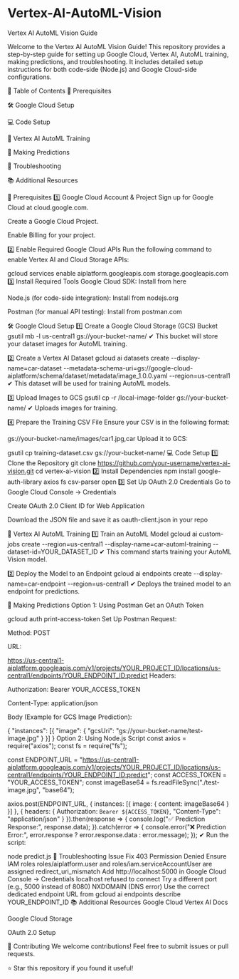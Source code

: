 # Vertex-AI-AutoML-Vision
Vertex AI AutoML Vision Guide

Welcome to the Vertex AI AutoML Vision Guide! This repository provides a step-by-step guide for setting up Google Cloud, Vertex AI, AutoML training, making predictions, and troubleshooting. It includes detailed setup instructions for both code-side (Node.js) and Google Cloud-side configurations.

📌 Table of Contents
🚀 Prerequisites

🛠️ Google Cloud Setup

💻 Code Setup

🔧 Vertex AI AutoML Training

🤖 Making Predictions

🛑 Troubleshooting

📚 Additional Resources

🚀 Prerequisites
1️⃣ Google Cloud Account & Project
Sign up for Google Cloud at cloud.google.com.

Create a Google Cloud Project.

Enable Billing for your project.

2️⃣ Enable Required Google Cloud APIs
Run the following command to enable Vertex AI and Cloud Storage APIs:

 gcloud services enable aiplatform.googleapis.com storage.googleapis.com
3️⃣ Install Required Tools
Google Cloud SDK: Install from here

Node.js (for code-side integration): Install from nodejs.org

Postman (for manual API testing): Install from postman.com

🛠️ Google Cloud Setup
1️⃣ Create a Google Cloud Storage (GCS) Bucket
gsutil mb -l us-central1 gs://your-bucket-name/
✔ This bucket will store your dataset images for AutoML training.

2️⃣ Create a Vertex AI Dataset
gcloud ai datasets create --display-name=car-dataset --metadata-schema-uri=gs://google-cloud-aiplatform/schema/dataset/metadata/image_1.0.0.yaml --region=us-central1
✔ This dataset will be used for training AutoML models.

3️⃣ Upload Images to GCS
gsutil cp -r /local-image-folder gs://your-bucket-name/
✔ Uploads images for training.

4️⃣ Prepare the Training CSV File
Ensure your CSV is in the following format:

gs://your-bucket-name/images/car1.jpg,car
Upload it to GCS:

gsutil cp training-dataset.csv gs://your-bucket-name/
💻 Code Setup
1️⃣ Clone the Repository
git clone https://github.com/your-username/vertex-ai-vision.git
cd vertex-ai-vision
2️⃣ Install Dependencies
npm install google-auth-library axios fs csv-parser open
3️⃣ Set Up OAuth 2.0 Credentials
Go to Google Cloud Console → Credentials

Create OAuth 2.0 Client ID for Web Application

Download the JSON file and save it as oauth-client.json in your repo

🔧 Vertex AI AutoML Training
1️⃣ Train an AutoML Model
gcloud ai custom-jobs create --region=us-central1 --display-name=car-automl-training --dataset-id=YOUR_DATASET_ID
✔ This command starts training your AutoML Vision model.

2️⃣ Deploy the Model to an Endpoint
gcloud ai endpoints create --display-name=car-endpoint --region=us-central1
✔ Deploys the trained model to an endpoint for predictions.

🤖 Making Predictions
Option 1: Using Postman
Get an OAuth Token

gcloud auth print-access-token
Set Up Postman Request:

Method: POST

URL:

https://us-central1-aiplatform.googleapis.com/v1/projects/YOUR_PROJECT_ID/locations/us-central1/endpoints/YOUR_ENDPOINT_ID:predict
Headers:

Authorization: Bearer YOUR_ACCESS_TOKEN

Content-Type: application/json

Body (Example for GCS Image Prediction):

{
  "instances": [{ "image": { "gcsUri": "gs://your-bucket-name/test-image.jpg" } }]
}
Option 2: Using Node.js Script
const axios = require("axios");
const fs = require("fs");

const ENDPOINT_URL = "https://us-central1-aiplatform.googleapis.com/v1/projects/YOUR_PROJECT_ID/locations/us-central1/endpoints/YOUR_ENDPOINT_ID:predict";
const ACCESS_TOKEN = "YOUR_ACCESS_TOKEN";
const imageBase64 = fs.readFileSync("./test-image.jpg", "base64");

axios.post(ENDPOINT_URL, { instances: [{ image: { content: imageBase64 } }] }, {
    headers: { Authorization: `Bearer ${ACCESS_TOKEN}`, "Content-Type": "application/json" }
}).then(response => {
    console.log("✅ Prediction Response:", response.data);
}).catch(error => {
    console.error("❌ Prediction Error:", error.response ? error.response.data : error.message);
});
✔ Run the script:

node predict.js
🛑 Troubleshooting
Issue	Fix
403 Permission Denied	Ensure IAM roles roles/aiplatform.user and roles/iam.serviceAccountUser are assigned
redirect_uri_mismatch	Add http://localhost:5000 in Google Cloud Console → Credentials
localhost refused to connect	Try a different port (e.g., 5000 instead of 8080)
NXDOMAIN (DNS error)	Use the correct dedicated endpoint URL from gcloud ai endpoints describe YOUR_ENDPOINT_ID
📚 Additional Resources
Google Cloud Vertex AI Docs

Google Cloud Storage

OAuth 2.0 Setup

🚀 Contributing
We welcome contributions! Feel free to submit issues or pull requests.

⭐ Star this repository if you found it useful!




